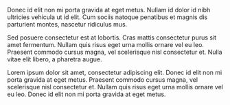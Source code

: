 Donec id elit non mi porta gravida at eget metus. Nullam id dolor id nibh ultricies vehicula ut id elit. Cum sociis natoque penatibus et magnis dis parturient montes, nascetur ridiculus mus.

Sed posuere consectetur est at lobortis. Cras mattis consectetur purus sit amet fermentum. Nullam quis risus eget urna mollis ornare vel eu leo. Praesent commodo cursus magna, vel scelerisque nisl consectetur et. Nulla vitae elit libero, a pharetra augue.

Lorem ipsum dolor sit amet, consectetur adipiscing elit. Donec id elit non mi porta gravida at eget metus. Praesent commodo cursus magna, vel scelerisque nisl consectetur et. Nullam quis risus eget urna mollis ornare vel eu leo. Donec id elit non mi porta gravida at eget metus.
